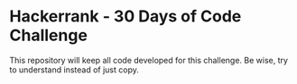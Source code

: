 # Hackerrank - 30 Days of Code Challenge

This repository will keep all code developed for this challenge.
Be wise, try to understand instead of just copy.